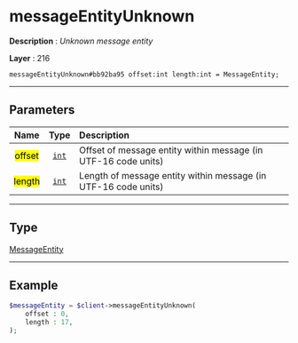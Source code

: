 # messageEntityUnknown

**Description** : *Unknown message entity*

**Layer** : 216

```tl
messageEntityUnknown#bb92ba95 offset:int length:int = MessageEntity;
```

---

## Parameters

| Name | Type | Description |
| :---: | :---: | :--- |
| <mark>offset</mark> | [`int`](type/int) | Offset of message entity within message (in UTF-16 code units) |
| <mark>length</mark> | [`int`](type/int) | Length of message entity within message (in UTF-16 code units) |

---

## Type

[MessageEntity](type/MessageEntity)

---

## Example

```php
$messageEntity = $client->messageEntityUnknown(
	offset : 0,
	length : 17,
);
```